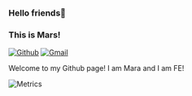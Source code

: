 ### Hello friends👋 
### This is Mars!


[![Github](https://img.shields.io/badge/-Github-000?style=flat&logo=Github&logoColor=white)](https://github.com/unbrain)
[![Gmail](https://img.shields.io/badge/-Gmail-c14438?style=flat&logo=Gmail&logoColor=white)](mailto:marsorun@gmail.com)


Welcome to my Github page! I am Mara and I am FE!  

![Metrics](https://metrics.lecoq.io/unbrain?template=classic&isocalendar=1&languages=1&stars=1&habits=1&reactions=1&introduction=1&calendar=1&projects=1&pagespeed=1&wakatime=1&base=header%2C%20activity%2C%20community%2C%20repositories%2C%20metadata&base.indepth=false&base.hireable=false&base.skip=false&isocalendar=false&isocalendar.duration=half-year&languages=false&languages.limit=8&languages.threshold=0%25&languages.other=false&languages.colors=github&languages.sections=most-used&languages.indepth=false&languages.analysis.timeout=15&languages.categories=markup%2C%20programming&languages.recent.categories=markup%2C%20programming&languages.recent.load=300&languages.recent.days=14&stars=false&stars.limit=4&habits=false&habits.from=200&habits.days=14&habits.facts=true&habits.charts=false&habits.charts.type=classic&habits.trim=false&habits.languages.limit=8&habits.languages.threshold=0%25&reactions=false&reactions.limit=200&reactions.limit.issues=100&reactions.limit.discussions=100&reactions.limit.discussions.comments=100&reactions.days=0&reactions.display=absolute&introduction=false&introduction.title=true&calendar=false&calendar.limit=1&projects=false&projects.limit=4&projects.descriptions=false&pagespeed=false&pagespeed.url=.user.website&pagespeed.detailed=false&pagespeed.screenshot=false&pagespeed.pwa=false&wakatime=false&wakatime.url=https%3A%2F%2Fwakatime.com&wakatime.user=current&wakatime.sections=time%2C%20projects%2C%20projects-graphs%2C%20languages%2C%20languages-graphs%2C%20editors%2C%20os&wakatime.days=365&wakatime.limit=5&wakatime.languages.other=true&wakatime.repositories.visibility=all&config.timezone=Asia%2FShanghai&config.twemoji=true&config.octicon=true)